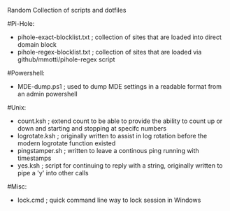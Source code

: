 Random Collection of scripts and dotfiles

#Pi-Hole:
- pihole-exact-blocklist.txt ; collection of sites that are loaded into direct domain block
- pihole-regex-blocklist.txt ; collection of sites that are loaded via github/mmotti/pihole-regex script

#Powershell:
- MDE-dump.ps1 ; used to dump MDE settings in a readable format from an admin powershell

#Unix:
- count.ksh ; extend count to be able to provide the ability to count up or down and starting and stopping at specifc numbers
- logrotate.ksh ; originally written to assist in log rotation before the modern logrotate function existed
- pingstamper.sh ; written to leave a continous ping running with timestamps
- yes.ksh ; script for continuing to reply with a string, originally written to pipe a 'y' into other calls

#Misc:
- lock.cmd ; quick command line way to lock session in Windows